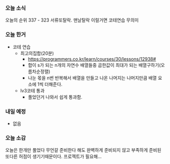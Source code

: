 ### 오늘 소식
오늘의 순위 337 - 323
서류또탈락. 맨날탈락 이럴거면 코테연습 무의미

### 오늘 한거
- 코테 연습
    - 최고의집합(20분)
        - https://programmers.co.kr/learn/courses/30/lessons/12938#
        - 합이 s가 되는 n개의 자연수 배열들중 곱한값이 최대가 되는 배열구하기(오름차순정렬)
        - 나눈 몫을 n번 반복해서 배열을 만들고 나온 나머지는 나머지만큼 배열 요소에 1씩 더해준다.
    - lv3코테 통과
        - 풀었던거 나와서 쉽게 통과함.
    
### 내일 예정
- 없음

### 오늘 소감
오늘은 한개만 풀었다
무언갈 준비한다 해도 완벽하게 준비되지 않고 부족하게 준비된 또다른 허점이 생기기때문이다.
프로젝트가 필요해...